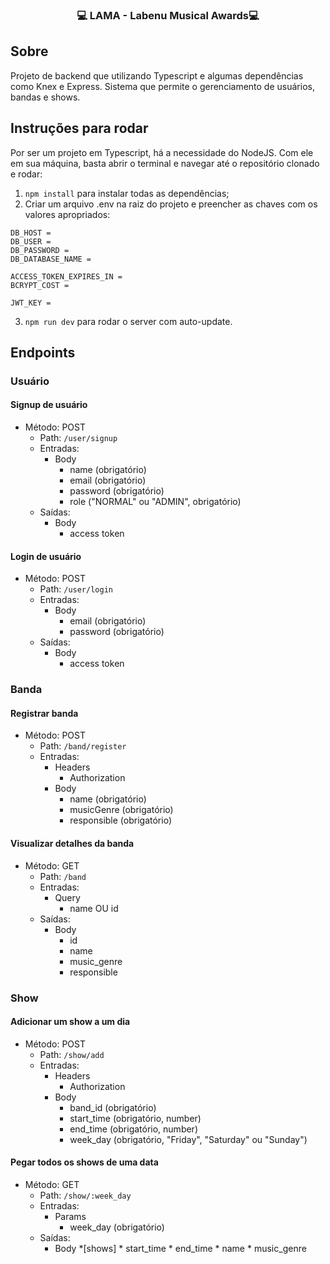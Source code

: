 ### <p align="center">💻 LAMA - Labenu Musical Awards💻</p>

## Sobre
Projeto de backend que utilizando Typescript e algumas dependências como Knex e Express. Sistema que permite o gerenciamento de usuários, bandas e shows.

## Instruções para rodar
Por ser um projeto em Typescript, há a necessidade do NodeJS. Com ele em sua máquina, basta abrir o terminal e navegar até o repositório clonado e rodar:

1. `npm install` para instalar todas as dependências;
2. Criar um arquivo .env na raiz do projeto e preencher as chaves com os valores apropriados:
```
DB_HOST =
DB_USER = 
DB_PASSWORD = 
DB_DATABASE_NAME = 

ACCESS_TOKEN_EXPIRES_IN = 
BCRYPT_COST = 

JWT_KEY = 
```

3. `npm run dev` para rodar o server com auto-update.

## Endpoints

### Usuário
#### Signup de usuário
* Método: POST
    * Path: `/user/signup`
    * Entradas:
        * Body 
            * name (obrigatório)
            * email (obrigatório)
            * password (obrigatório)
            * role ("NORMAL" ou "ADMIN", obrigatório)
    * Saídas:
        * Body
            * access token
            
#### Login de usuário
* Método: POST
    * Path: `/user/login`
    * Entradas:
        * Body 
            * email (obrigatório)
            * password (obrigatório)
    * Saídas:
        * Body
            * access token
            
### Banda            
#### Registrar banda
* Método: POST
    * Path: `/band/register`
    * Entradas:
       * Headers 
            * Authorization
        * Body 
            * name (obrigatório)
            * musicGenre (obrigatório)
            * responsible (obrigatório)

#### Visualizar detalhes da banda
* Método: GET
    * Path: `/band`
    * Entradas:
        * Query 
            * name OU id
    * Saídas:
        * Body
            * id
            * name
            * music_genre
            * responsible

### Show            
#### Adicionar um show a um dia
* Método: POST
    * Path: `/show/add`
    * Entradas:
       * Headers 
            * Authorization
        * Body 
            * band_id (obrigatório)
            * start_time (obrigatório, number)
            * end_time (obrigatório, number)
            * week_day (obrigatório, "Friday", "Saturday" ou "Sunday")

#### Pegar todos os shows de uma data
* Método: GET
    * Path: `/show/:week_day`
    * Entradas:
        * Params 
            * week_day (obrigatório)
    * Saídas:
        * Body
            *[shows]
               * start_time
               * end_time
               * name
               * music_genre

         

